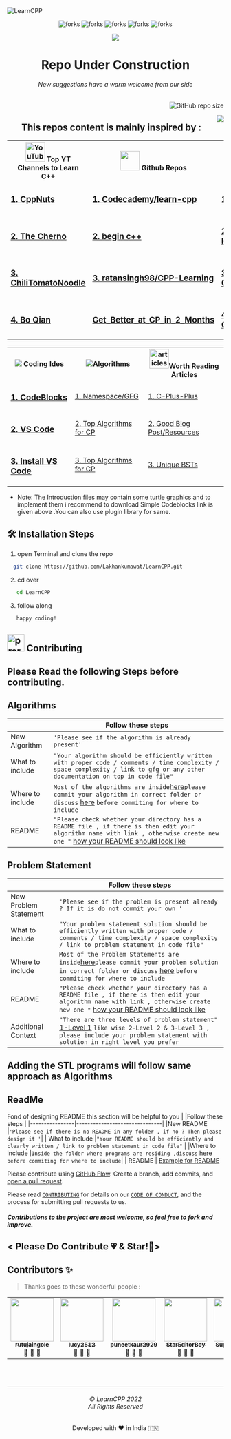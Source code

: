 



 
  <img align="center" alt="LearnCPP"  src="https://socialify.git.ci/Lakhankumawat/LearnCPP/image?description=1&font=Bitter&forks=1&issues=1&language=1&logo=https%3A%2F%2Fd1fdloi71mui9q.cloudfront.net%2FWDPdNJfQt65Ho3qKhZQQ_519jouHPPpyoYg1x&name=1&pulls=1&stargazers=1&theme=Dark" />
  

<!------------------Swags------------------------->

<p align="center">

<img src="https://forthebadge.com/images/badges/built-with-love.svg" alt=" forks"/>
<img src="https://forthebadge.com/images/badges/built-by-codebabes.svg" alt=" forks"/>
<img src="https://forthebadge.com/images/badges/made-with-c-plus-plus.svg" alt=" forks"/>
<img src="https://forthebadge.com/images/badges/makes-people-smile.svg" alt=" forks"/>
<img src="https://forthebadge.com/images/badges/powered-by-coffee.svg" alt=" forks"/>

</p>
<!------------------------------------Badges------------------------------->
<p align="center">
<img align="center" src="https://img.icons8.com/office/48/000000/under-construction.png"/></p>
<h1 align="center">
Repo Under Construction
</h1>

<h6 align="center">
New suggestions have a warm welcome from our side
</h6>


<p align="right">


<img src="https://img.shields.io/github/repo-size/Lakhankumawat/LearnCPP?color=yellow" alt="GitHub repo size"/>



</p>

<!--- Tables Start-->

<img align="right" src="http://estruyf-github.azurewebsites.net/api/VisitorHit?user=LakhanKumawat&repo=LearnCPP&countColorcountColor&countColor=%237B1E7B"/>
<h2 align="center" >This repos content is mainly inspired by :</h2>

<!--- Tables YT-->


<table align="center" >
<tr><th><img src="https://edent.github.io/SuperTinyIcons/images/svg/youtube.svg" width="45" title="YouTube" />  Top YT Channels to Learn C++
</th><th><img src="https://edent.github.io/SuperTinyIcons/images/png/github.png" width="45" />   Github Repos</th>
 <th><img src="https://img.icons8.com/color/48/000000/badminton-2.png"/> Best Coding Playgrounds</th></tr>
<td>
<h3>
<a href="https://www.youtube.com/user/MrRupeshyadav">1. CppNuts</a>
</h3></td><td><h3>
<a href="https://github.com/Codecademy/learn-cpp">1. Codecademy/learn-cpp</a>
 </h3></td>
 <td>
  <h3><a href="https://leetcode.com/problemset/all/">1. LeetCode</a></h3></td>

  
 <tr></tr>
<td><h3>
<a href="https://www.youtube.com/user/TheChernoProject">2. The Cherno</a>
</h3>
</td>
 <td>
<h3>
<a href="https://gist.github.com/johnmcfarlane/1b2d9c83e4d3f700ba61e2df4077c613">2. begin c++ </a>
</h3>
</td>
 <td>
 <h3>
  <a href="https://www.hackerrank.com/dashboard">2. HackerRank</a></h3></td>
 <tr></tr>
<td><h3>
<a href="https://www.youtube.com/user/ChiliTomatoNoodle">3. ChiliTomatoNoodle</a>
</h3></td>
 <td>
<h3>
<a href="https://github.com/ratansingh98/CPP-Learning">3. ratansingh98/CPP-Learning</a>
</h3>
</td>
 <td>
  <h3>
  <a href="https://www.codechef.com/">3. CodeChef</a></h3></td>
 <tr></tr>
<td><h3>
<a href="https://www.youtube.com/user/BoQianTheProgrammer">4. Bo Qian</a>
</h3></td>
<td><h3><a href="https://github.com/sahilbansal17/Get_Better_at_CP_in_2_Months">Get_Better_at_CP_in_2_Months</a></h3>
</td>
<td>
 <h3>
  <a href="https://www.codeforces.com/">4. CodeForces</a></h3></td>
</table>



<!--- Tables Offline best ide-->

<table align="center" >
 <th><img src="https://img.icons8.com/fluent/48/000000/programming-flag.png"/> Coding Ides</th>
 <th><img src="https://img.icons8.com/color/48/000000/generic-sorting.png"/>Algorithms</th>
 <th><img src="https://img.icons8.com/fluent/48/000000/notepad.png" width="45" alt="articles" />Worth Reading Articles</th>
 <tr>
<td>
 <h3>
 <a href="https://www.codeblocks.org/downloads/binaries/">1. CodeBlocks</a></h3>
  </td>
 <td>
  <a href="https://www.geeksforgeeks.org/using-namespace-std-considered-bad-practice/" >1. Namespace/GFG</a>
  </td>
  <td><a href="https://github.com/TheAlgorithms/C-Plus-Plus" >1. C-Plus-Plus</a></td>
 </tr>
 
<tr>
 <td><h3><a href="https://code.visualstudio.com/download">2. VS Code</a></h3></td>
  <td><a href="https://www.geeksforgeeks.org/top-algorithms-and-data-structures-for-competitive-programming/" >2. Top Algorithms for CP</a></td>
   <td><a href="https://codeforces.com/blog/entry/13529" >2. Good Blog Post/Resources</a></td>
 </tr>
 
  <tr>
 <td><h3><a href="https://code.visualstudio.com/download">3. Install VS Code</a></h3></td>
  <td><a href="https://www.geeksforgeeks.org/top-algorithms-and-data-structures-for-competitive-programming/" >3. Top Algorithms for CP</a></td>
 <td><a href="https://leetcode.com/problems/unique-binary-search-trees/discuss/1565543/C%2B%2BPython-5-Easy-Solutions-w-Explanation-or-Optimization-from-Brute-Force-to-DP-to-Catalan-O(N)" >3. Unique BSTs</a></td>
 </tr>
 

  
 

 
</table>


<ul><li>
 Note: The Introduction files may contain some turtle graphics and to implement them i recommend to download Simple Codeblocks link is given above .You can also use plugin library for same.
 </li></ul>
 
## 🛠️ Installation Steps


1. open Terminal and clone the repo

```bash
  git clone https://github.com/Lakhankumawat/LearnCPP.git
```
 2. cd over 
 
```bash
   cd LearnCPP
```
 3. follow along
```
   happy coding!
```

## <img src="https://media.giphy.com/media/Y3eZ2VA2b2UP5Lz6os/giphy.gif" alt="prerequisite" width="40px" > Contributing

## Please Read the following Steps before contributing.

## Algorithms

|                |Follow these steps                         	|
|----------------|-------------------------------|
|New Algorithm|`'Please see if the algorithm is already present'`|
| What to include |`"Your algorithm should be efficiently written with proper code / comments / time complexity / space complexity / link to gfg or any other documentation on top in code file"`            |
|Where to include         |`Most of the algorithms are inside`[here](https://github.com/Lakhankumawat/LearnCPP/tree/main/Day-100(Algorithms))`please commit your algorithm in correct folder or discuss` [here](https://github.com/Lakhankumawat/LearnCPP/discussions/7) `before commiting for where to include`|
| README | `"Please check whether your directory has a README file , if there is then edit your algorithm name with link , otherwise create new one "` [how your README should look like](https://github.com/Lakhankumawat/LearnCPP/blob/main/Day-100(Algorithms)/B-BackTracking/README.md)

## Problem Statement 

|                |Follow these steps                         	|
|----------------|-------------------------------|
|New Problem Statement|`'Please see if the problem is present already ? If it is do not commit your own '`|
| What to include |`"Your problem statement solution should be efficiently written with proper code / comments / time complexity / space complexity / link to problem statement in code file"`            |
|Where to include         |`Most of the Problem Statements are inside`[here](https://github.com/Lakhankumawat/LearnCPP/tree/main/P-Problem%20Statements%20%26%20Solution)`please commit your problem solution in correct folder or discuss` [here](https://github.com/Lakhankumawat/LearnCPP/discussions/7) `before commiting for where to include`|
| README | `"Please check whether your directory has a README file , if there is then edit your algorithm name with link , otherwise create new one "` [how your README should look like](https://github.com/Lakhankumawat/LearnCPP/blob/main/Day-100(Algorithms)/B-BackTracking/README.md)
|Additional Context |`"There are three levels of problem statement"` [1-Level 1](https://github.com/Lakhankumawat/LearnCPP/tree/main/P-Problem%20Statements%20%26%20Solution/1-Level%201 "1-Level 1") `like wise 2-Level 2 & 3-Level 3 , please include your problem statement with solution in right level you prefer`

## Adding the STL programs will follow same approach as  Algorithms

## ReadMe 
Fond of designing README this section will be helpful to you
|                |Follow these steps                         	|
|----------------|-------------------------------|
|New README |`'Please see if there is no README in any folder , if no ? Then please design it '`|
| What to include |`"Your README should be efficiently and clearly written / link to problem statement in code file"`            |
|Where to include         |`Inside the folder where programs are residing ,discuss` [here](https://github.com/Lakhankumawat/LearnCPP/discussions/7) `before commiting for where to include`|
| README |  [Example for README](https://github.com/Lakhankumawat/LearnCPP/blob/main/Day-100(Algorithms)/B-BackTracking/README.md)



Please contribute using [GitHub Flow](https://guides.github.com/introduction/flow). Create a branch, add commits, and [open a pull request](https://github.com/Lakhankumawat/HackNITP-3.0/compare).

Please read [`CONTRIBUTING`](CONTRIBUTING.md) for details on our [`CODE OF CONDUCT`](CODE_OF_CONDUCT.md), and the process for submitting pull requests to us.
<h5 >Contributions to the project are most welcome, so feel free to fork and improve.</h5>
<h2 >< Please Do Contribute 💗 & Star!🤩></h2>
 

## Contributors ✨
> Thanks goes to these wonderful people :
 
 <table>
  <!---  Not sure about this line -->
    <td align="center"><a href="https://github.com/rutujaingole"><img src="https://avatars.githubusercontent.com/u/72335505?v=4?s=100" width="100px;" alt=""/><br /><sub><b>rutujaingole</b></sub>
     </a>
     <br />
     <a href="#question" title="Answering Questions">💬</a> <a href="https://github.com/Lakhankumawat/LearnCPP/commits?author=rutujaingole" title="Documentation">📖</a> <a href="https://github.com/Lakhankumawat/LearnCPP/pulls?q=is%3Apr+reviewed-by%3rutujaingole" title="Reviewed Pull Requests">👀</a> </td>

 <td align="center"><a href="https://github.com/lucy2512"><img src="https://avatars.githubusercontent.com/u/74641700?v=4?s=100" width="100px;" alt=""/><br /><sub><b>lucy2512</b></sub>
     </a>
     <br />
     <a href="#question" title="Answering Questions">💬</a> <a href="https://github.com/Lakhankumawat/LearnCPP/commits?author=lucy2512" title="Documentation">📖</a> <a href="https://github.com/Lakhankumawat/LearnCPP/pulls?q=is%3Apr+reviewed-by%3Alucy2512" title="Reviewed Pull Requests">👀</a> </td>
     
  <!--- 3 -->
<td align="center"><a href="https://github.com/puneetkaur2929"><img src="https://avatars.githubusercontent.com/u/80326308?v=4" width="100px;" alt=""/><br /><sub><b>puneetkaur2929</b></sub>
     </a>
     <br />
     <a href="#question" title="Answering Questions">💬</a> <a href="https://github.com/Lakhankumawat/LearnCPP/pull/9/commits/0cb7b298ee00eafcb59847bcf30c921679075e59" title="Documentation">📖</a> <a href="https://github.com/Lakhankumawat/LearnCPP/pull/9" title="Reviewed Pull Requests">👀</a> </td>

<!--   4 -->
  <td align="center"><a href="https://github.com/StarEditorBoy"><img src="https://avatars.githubusercontent.com/u/71385306?v=4" width="100px;" alt=""/><br /><sub><b> StarEditorBoy</b></sub>
     </a>
     <br />
     <a href="#question" title="Answering Questions">💬</a> <a href="https://github.com/Lakhankumawat/LearnCPP/pull/8/commits/1e786e617570e0750228cac66d34ba157eed84be" title="Documentation">📖</a> <a href="https://github.com/Lakhankumawat/LearnCPP/pull/8" title="Reviewed Pull Requests">👀</a> </td>

  <!--   5-->
  <td align="center"><a href="https://github.com/Supratim2000"><img src="https://avatars.githubusercontent.com/u/52972176?v=4" width="100px;" alt=""/><br /><sub><b> Supratim2000</b></sub>
     </a>
     <br />
     <a href="#question" title="Answering Questions">💬</a> <a href="https://github.com/Lakhankumawat/LearnCPP/pull/14/commits/8fcb907c4f42abc1b812fcd5efa883a3ae634c6d" title="Documentation">📖</a> <a href="https://github.com/Lakhankumawat/LearnCPP/pull/14" title="Reviewed Pull Requests">👀</a> </td>
  
   <!--   6-->
  <td align="center"><a href="https://github.com/Lucifer4255"><img src="https://avatars.githubusercontent.com/u/50608734?v=4" width="100px;" alt=""/><br /><sub><b> Lucifer4255</b></sub>
     </a>
     <br />
     <a href="#question" title="Answering Questions">💬</a> <a href="https://github.com/Lakhankumawat/LearnCPP/pull/17/commits/7b73daac80f312c49c4ae9709d3de4c4343582cb" title="Documentation">📖</a> <a href="https://github.com/Lakhankumawat/LearnCPP/pull/17" title="Reviewed Pull Requests">👀</a> </td>
  
   <!--   7-->
  <td align="center"><a href="https://github.com/ujjwalban"><img src="https://avatars.githubusercontent.com/u/51720065?v=4" width="100px;" alt=""/><br /><sub><b>ujjwalban</b></sub>
     </a>
     <br />
     <a href="#question" title="Answering Questions">💬</a> <a href="https://github.com/Lakhankumawat/LearnCPP/pull/25/commits/de5848092bccbacd023cac6f03b33e94647977b9" title="Documentation">📖</a> <a href="https://github.com/Lakhankumawat/LearnCPP/pull/25" title="Reviewed Pull Requests">👀</a> </td>
</table>

 
<br><br><hr>
  <h6 align="center">© LearnCPP 2022 <br>
  All Rights Reserved</h6>

<p align="center">
Developed with ❤️ in India 🇮🇳 
</p>
